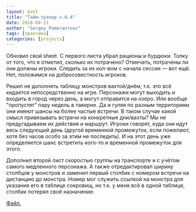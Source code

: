 ```yaml
---
layout: post
title: "Тайм-трэкер v.0.4"
date: 2018-04-21
author: "Sergey Pomerantsev"
tags: [практика]
categories: [projects]
---
```


Обновил свой sheet. С первого листа убрал рационы и бурдюки. Толку от того, что я отметил, сколько их потрачено? Отмечать, потрачены ли они должны игроки. Следить за их кол-вом с начала сессии — вот ещё. Нет, положимся на добросовестность игроков. 
 
Решил не дополнять таблицу монстров вахтой/днём, т.к. это всё кидается непосредственно на игре. Персонажи могут выходить и входить в город через день, а могут отправится на озеро. Или вообще "пропустят" пару недель в таверне. Да и гуляя по разным территориям они имеют шансы на более частые встречи. В таком случае какой смысл привязывать встречи на конкретные дни/вахты? Мы не предугадываем их действия и маршрут. Игроки говорят, куда они идут весь следующий день (другой временной промежуток, если пожелают, хотя без часов особо за этим не последить). И на этот день уже определяется шанс встретить кого-то и временной промежуток для этого. 
 
Дополнил второй лист скоростью группы на транспорте и с учётом самого медленного персонажа. А также отредактировал ширину столбцов у монстров и заменил первый столбик с номером встречи на дистанцию до монстра. Номер мог служить ссылкой на монстра для указания его в таблице сокровищ, но т.к. у меня всё в одной таблице, столбик потерял своё назначение.

[Файл.](https://www.dropbox.com/s/930ah5anv1y01ek/b_x%20time%20and%20resource%20ver.%200.4.docx?dl=0)
